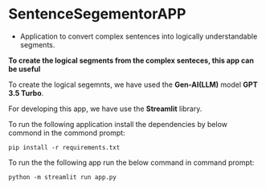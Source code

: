 # SentenceSegementorAPP
* Application to convert complex sentences into logically understandable segments.

**To create the logical segments from the complex senteces, this app can be useful**

To create the logical segemnts, we have used the **Gen-AI(LLM)** model **GPT 3.5 Turbo**.

For developing this app, we have use the **Streamlit** library.

To run the following application install the dependencies by below commond in the commond prompt:

`pip install -r requirements.txt`

To run the the following app run the below command in command prompt:

`python -m streamlit run app.py`

